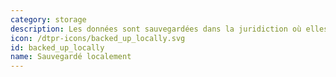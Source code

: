 ```yaml
---
category: storage
description: Les données sont sauvegardées dans la juridiction où elles ont été collectées.
icon: /dtpr-icons/backed_up_locally.svg
id: backed_up_locally
name: Sauvegardé localement
---
```

